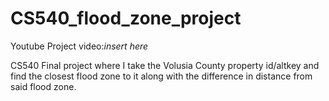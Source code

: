 # CS540_flood_zone_project
Youtube Project video:*insert here*

CS540 Final project where I take the Volusia County property id/altkey and find the closest flood zone to it along with the difference in distance from said flood zone.
